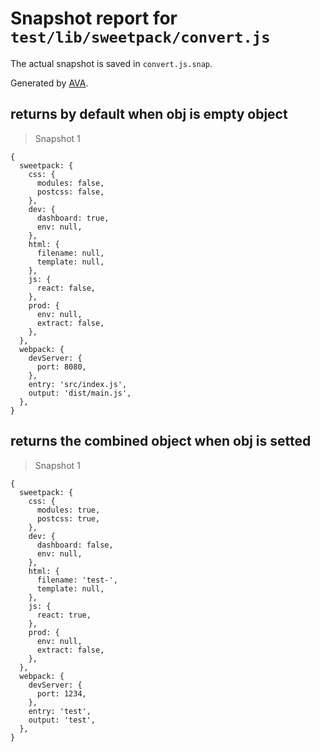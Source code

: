 # Snapshot report for `test/lib/sweetpack/convert.js`

The actual snapshot is saved in `convert.js.snap`.

Generated by [AVA](https://ava.li).

## returns by default when obj is empty object

> Snapshot 1

    {
      sweetpack: {
        css: {
          modules: false,
          postcss: false,
        },
        dev: {
          dashboard: true,
          env: null,
        },
        html: {
          filename: null,
          template: null,
        },
        js: {
          react: false,
        },
        prod: {
          env: null,
          extract: false,
        },
      },
      webpack: {
        devServer: {
          port: 8080,
        },
        entry: 'src/index.js',
        output: 'dist/main.js',
      },
    }

## returns the combined object when obj is setted

> Snapshot 1

    {
      sweetpack: {
        css: {
          modules: true,
          postcss: true,
        },
        dev: {
          dashboard: false,
          env: null,
        },
        html: {
          filename: 'test-',
          template: null,
        },
        js: {
          react: true,
        },
        prod: {
          env: null,
          extract: false,
        },
      },
      webpack: {
        devServer: {
          port: 1234,
        },
        entry: 'test',
        output: 'test',
      },
    }
